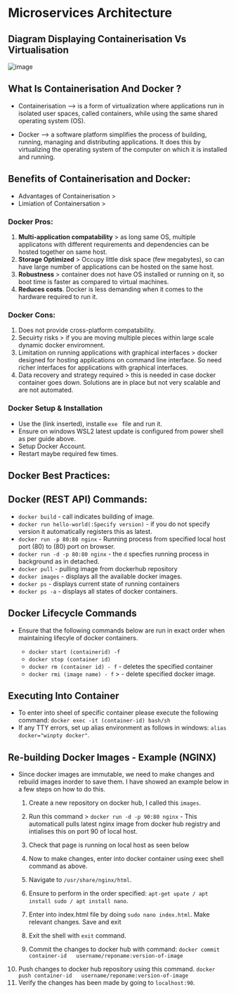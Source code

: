 # Microservices Architecture


## Diagram Displaying Containerisation Vs Virtualisation

![image](https://user-images.githubusercontent.com/97620055/189631914-d7955ea6-32ca-44fc-ab7a-91a5b2a6b22c.png)



## What Is Containerisation And Docker ?
   - Containerisation --> is a form of virtualization where applications run in isolated user spaces, called containers, while using the same shared operating system (OS).
    
   - Docker --> a software platform simplifies the process of building, running, managing and distributing applications. It does this by virtualizing the operating system of the computer on which it is installed and running.

## Benefits of Containerisation and Docker:

* Advantages of Containerisation >
* Limiation of Containersation >
### Docker Pros:

  1. **Multi-application compatability** >  as long same OS, multiple applicatons with different requirements and dependencies can be hosted together on same host. 
  2. **Storage Optimized** > Occupy little disk space (few megabytes), so can have large number of applications can be hosted on the same host.
  3. **Robustness** > container does not have OS installed or running on it, so boot time is faster as compared to virtual machines.  
  4. **Reduces costs**. Docker is less demanding when it comes to the hardware required to run it.

### Docker Cons:

  1. Does not provide cross-platform compatability.
  2. Secuirty risks > if you are moving multiple pieces within  large scale dynamic docker enviromnent.
  3. Limitation on running applications with graphical interfaces > docker designed for hosting applications on command line interface. So need richer interfaces for applications with graphical interfaces. 
  4. Data recovery and strategy required > this is needed in case docker container goes down. Solutions are in place but not very scalable and are not automated.
   
### Docker Setup & Installation
- Use the (link inserted), installe `exe ` file and run it. 
- Ensure on windows WSL2 latest update is configured from power shell as per guide above. 
- Setup Docker Account.
- Restart maybe required few times. 

## Docker Best Practices:

## Docker (REST API) Commands:

- `docker build` - call indicates building of image.
- `docker run hello-world(:Specify version)` - if you do not specify version it automatically registers this as latest.  
- `docker run -p 80:80 nginx` - Running process from specified local host port (80) to (80) port on browser.
- `docker run -d -p 80:80 nginx` - the `d` specfies running process in background as in detached.
- `docker pull` - pulling image from dockerhub repository
- `docker images` - displays all the available docker images.
- `docker ps` - displays current state of running containers
- `docker ps -a` - displays all states of docker containers. 
  

## Docker Lifecycle Commands

- Ensure that the following commands below are run in exact order when maintaining lifecyle of docker containers. 
  
  - `docker start (containerid) -f` 
  - `docker stop (container id)`
  - `docker rm (container id) - f` - deletes the specified container
  - `docker rmi (image name) - f` > - delete specified docker image. 

## Executing Into Container 

- To enter into sheel of specific container please execute the following command: `docker exec -it (container-id) bash/sh`
- If any TTY errors, set up alias environment as follows in windows: `alias docker="winpty docker"`.

## Re-building Docker Images - Example (NGINX)

  - Since docker images are immutable, we need to make changes and rebuild images inorder to save them. I have showed an example below in a few steps on how to do this. 
    1. Create a new repository on docker hub, I called this `images`.
    2. Run this command > `docker run -d -p 90:80 nginx` - This automaticall pulls latest nginx image from docker hub registry and intialises this on port 90 of local host. 
    3. Check that page is running on local host as seen below


    4. Now to make changes, enter into docker container using exec shell command as above. 
    5. Navigate to `/usr/share/nginx/html`. 
    6. Ensure to perform in the order specified: `apt-get upate / apt install sudo / apt install nano`.
    7. Enter into index.html file by doing `sudo nano index.html`. Make relevant changes. Save and exit
    8. Exit the shell with `exit` command.
    9. Commit the changes to docker hub with command: `docker commit container-id   username/reponame:version-of-image`
   10. Push changes to docker hub repository using this command. `docker push container-id   username/reponame:version-of-image`
   11. Verify the changes has been made by going to `localhost:90`. 
